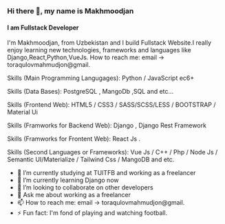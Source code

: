 ### Hi there 👋, my name is Makhmoodjan
#### I am Fullstack Developer
 

I'm Makhmoodjan, from Uzbekistan and I build Fullstack Website.I really enjoy learning new technologies, frameworks and languages like Django,React,Python,VueJs. How to reach me: email -> toraqulovmahmudjon@gmail.


Skills (Main Programming Langugages):  Python / JavaScript ec6+ 

Skills (Data Bases):  PostgreSQL , MangoDb ,SQL  and etc...

Skills (Frontend Web):  HTML5  /  CSS3  /  SASS/SCSS/LESS  /  BOOTSTRAP  / Material Ui  

Skills (Framworks for Backend Web): Django , Django Rest Framework    

Skills (Framworks for Frontent Web): React Js .

Skills (Second Languages or Frameworks): Vue Js / C++  / Php / Node Js / Semantic UI/Materialize / Tailwind Css / MangoDB and etc.    
 
  
 
- 🔭 I’m currently studying at TUITFB and working as a freelancer
- 🌱 I’m currently learning Django now
- 👯 I’m looking to collaborate on other developers 
- 💬 Ask me about working as a freelancer
- 📫 How to reach me: email -> toraqulovmahmudjon@gmail. 
- ⚡ Fun fact:  I'm fond of playing and watching football.  
 



 
 

